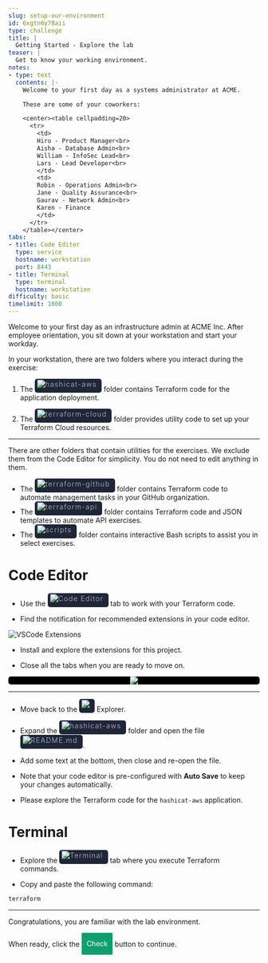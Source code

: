```yaml
---
slug: setup-our-environment
id: 6xgtn6y78aii
type: challenge
title: |
  Getting Started - Explore the lab
teaser: |
  Get to know your working environment.
notes:
- type: text
  contents: |-
    Welcome to your first day as a systems administrator at ACME.

    These are some of your coworkers:

    <center><table cellpadding=20>
      <tr>
        <td>
        Hiro - Product Manager<br>
        Aisha - Database Admin<br>
        William - InfoSec Lead<br>
        Lars - Lead Developer<br>
        </td>
        <td>
        Robin - Operations Admin<br>
        Jane - Quality Assurance<br>
        Gaurav - Network Admin<br>
        Karen - Finance
        </td>
      </tr>
    </table></center>
tabs:
- title: Code Editor
  type: service
  hostname: workstation
  port: 8443
- title: Terminal
  type: terminal
  hostname: workstation
difficulty: basic
timelimit: 1800
---
```

<style>
  v {
    display: inline-flex;
    color: white;
    background-color: rgb(17, 158, 111);
    align-items: center;
    justify-content: center;
    font-size: 14px;
    padding: 10px;
    border-radius: 2px;
    height: 24px;
  }
  t {
    display: inline-flex;
    border-radius: 5px;
    background-color: rgba(30,38,55,1);
    color: rgba(151,159,175,1);
    padding: 2px 10px 2px 5px;
    font-size: 14px;
    letter-spacing: 1.2px;
    justify-content: center;
    height: 24px;
  }
  t > a img {
    display: inline-block;
    max-height: 24px;
  }
  c {
    display: flex;
    justify-content: center;
    border-radius: 5px;
    background-color: black;
  }
  c > img {
    max-width: 200px;
    max-height: 200px;
  }
</style>
Welcome to your first day as an infrastructure admin at ACME Inc. After employee orientation, you sit down at your workstation and start your workday.

In your workstation, there are two folders where you interact during the exercise:

1. The <t><img src="../assets/folder.png"/>hashicat-aws</t> folder contains Terraform code for the application deployment.

2. The <t><img src="../assets/folder.png"/>terraform-cloud</t> folder provides utility code to set up your Terraform Cloud resources.

---
There are other folders that contain utilities for the exercises. We exclude them from the Code Editor for simplicity. You do not need to edit anything in them.

- The <t><img src="../assets/folder.png"/>terraform-github</t> folder contains Terraform code to automate management tasks in your GitHub organization.
- The <t><img src="../assets/folder.png"/>terraform-api</t> folder contains Terraform code and JSON templates to automate API exercises.
- The <t><img src="../assets/folder.png"/>scripts</t> folder contains interactive Bash scripts to assist you in select exercises.

Code Editor
===

- Use the <t><img src="../assets/web.png"/>Code Editor</t> tab to work with your Terraform code.

- Find the notification for recommended extensions in your code editor.

![VSCode Extensions](../assets/vscode-extensions.png)

- Install and explore the extensions for this project.

- Close all the tabs when you are ready to move on.

<c><img src="../assets/close_vs_code_tabs.gif"/></c>

---

- Move back to the <t><img src="../assets/vsc-explorer-icon.png"/></t> Explorer.

- Expand the <t><img src="../assets/folder.png"/>hashicat-aws</t> folder and open the file <t><img src="../assets/readme.png"/>README.md</t>.

- Add some text at the bottom, then close and re-open the file.

- Note that your code editor is pre-configured with **Auto Save** to keep your changes automatically.

- Please explore the Terraform code for the `hashicat-aws` application.

Terminal
===

- Explore the <t><img src="../assets/shell.png"/>Terminal</t> tab where you execute Terraform commands.

- Copy and paste the following command:

```bash
terraform


```

---

Congratulations, you are familiar with the lab environment.

When ready, click the <v>Check</v> button to continue.